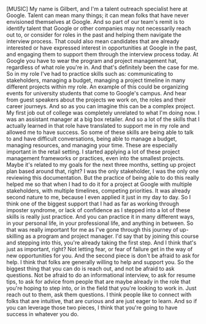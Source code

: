 [MUSIC] My name is Gilbert, and I'm a talent outreach specialist here at Google.
Talent can mean many things; it can mean folks that have never envisioned
themselves at Google. And so part of our team's remit is to identify talent that
Google or other companies may not necessarily reach out to, or consider for
roles in the past and helping them navigate the interview process. That could
also mean candidates that are already interested or have expressed interest in
opportunities at Google in the past, and engaging them to support them through
the interview process today. At Google you have to wear the program and project
management hat, regardless of what role you're in. And that's definitely been
the case for me. So in my role I've had to practice skills such as:
communicating to stakeholders, managing a budget, managing a project timeline in
many different projects within my role. An example of this could be organizing
events for university students that come to Google's campus. And hear from guest
speakers about the projects we work on, the roles and their career journeys. And
so as you can imagine this can be a complex project. My first job out of college
was completely unrelated to what I'm doing now. I was an assistant manager at a
big box retailer. And so a lot of the skills that I actually learned in that
role have translated to support me in my role and allowed me to have success. So
some of these skills are being able to talk to and have difficult conversations,
being able to manage a budget, managing resources, and managing your time. These
are especially important in the retail setting. I started applying a lot of
these project management frameworks or practices, even into the smallest
projects. Maybe it's related to my goals for the next three months, setting up
project plan based around that, right? I was the only stakeholder, I was the
only one reviewing this documentation. But the practice of being able to do this
really helped me so that when I had to do it for a project at Google with
multiple stakeholders, with multiple timelines, competing priorities. It was
already second nature to me, because I even applied it just in my day to day. So
I think one of the biggest support that I had as far as working through imposter
syndrome, or lack of confidence as I stepped into a lot of these skills is
really just practice. And you can practice it in many different ways, in your
personal life, in your professional life, and anything in between. So that was
really important for me as I've gone through this journey of up-skilling as a
program and project manager. I'd say that by joining this course and stepping
into this, you're already taking the first step. And I think that's just as
important, right? Not letting fear, or fear of failure get in the way of new
opportunities for you. And the second piece is don't be afraid to ask for help.
I think that folks are generally willing to help and support you. So the biggest
thing that you can do is reach out, and not be afraid to ask questions. Not be
afraid to do an informational interview, to ask for resume tips, to ask for
advice from people that are maybe already in the role that you're hoping to step
into, or in the field that you're looking to work in. Just reach out to them,
ask them questions. I think people like to connect with folks that are
intuitive, that are curious and are just eager to learn. And so if you can
leverage those two pieces, I think that you're going to have success in whatever
you do.